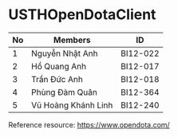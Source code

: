 # USTHOpenDotaClient
|  No |       Members       |      ID      |
|  -- |    -------------    | -------------|
|  1  | Nguyễn Nhật Anh     |    BI12-022  |
|  2  | Hồ Quang Anh        |    BI12-017  |
|  3  | Trần Đức Anh        |    BI12-018  |
|  4  | Phùng Đàm Quân      |    BI12-364  |
|  5  | Vũ Hoàng Khánh Linh |    BI12-240  |

Reference resource: https://www.opendota.com/